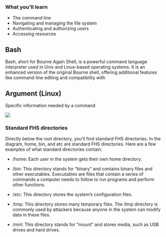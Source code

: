 ### What you'll learn
- The command line
- Navigating and managing the file system
- Authenticating and authorizing users
- Accessing resources

## Bash
Bash, short for Bourne Again Shell, is a powerful command language interpreter used in Unix and Linux-based operating systems. It is an enhanced version of the original Bourne shell, offering additional features like command-line editing and compatibility with

## Argument (Linux)
Specific information needed by a command

![](https://i.imgur.com/UARj4Lk.png)


### Standard FHS directories

Directly below the root directory, you’ll find standard FHS directories. In the diagram, home, bin, and etc are standard FHS directories. Here are a few examples of what standard directories contain:

- /home: Each user in the system gets their own home directory.
    
- /bin: This directory stands for “binary” and contains binary files and other executables. Executables are files that contain a series of commands a computer needs to follow to run programs and perform other functions.
    
- /etc: This directory stores the system’s configuration files.
    
- /tmp: This directory stores many temporary files. The /tmp directory is commonly used by attackers because anyone in the system can modify data in these files.
    
- /mnt: This directory stands for “mount” and stores media, such as USB drives and hard drives.